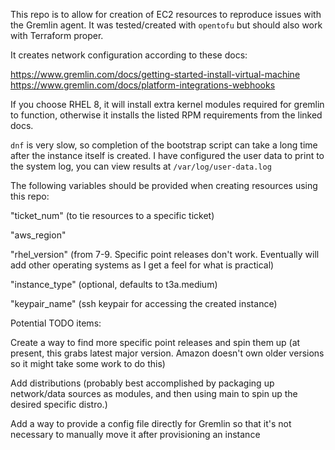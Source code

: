 This repo is to allow for creation of EC2 resources to reproduce issues with the Gremlin agent.
It was tested/created with `opentofu` but should also work with Terraform proper.

It creates network configuration according to these docs:

https://www.gremlin.com/docs/getting-started-install-virtual-machine
https://www.gremlin.com/docs/platform-integrations-webhooks

If you choose RHEL 8, it will install extra kernel modules required for gremlin to function, otherwise it installs the listed RPM requirements from the linked docs.

`dnf` is very slow, so completion of the bootstrap script can take a long time after the instance itself is created.
I have configured the user data to print to the system log, you can view results at `/var/log/user-data.log`

The following variables should be provided when creating resources using this repo:

"ticket_num" (to tie resources to a specific ticket)

"aws_region" 

"rhel_version" (from 7-9. Specific point releases don't work. Eventually will add other operating systems as I get a feel for what is practical)

"instance_type" (optional, defaults to t3a.medium)

"keypair_name" (ssh keypair for accessing the created instance)

Potential TODO items:

Create a way to find more specific point releases and spin them up (at present, this grabs latest major version. Amazon doesn't own older versions so it might take some work to do this)

Add distributions (probably best accomplished by packaging up network/data sources as modules, and then using main to spin up the desired specific distro.)

Add a way to provide a config file directly for Gremlin so that it's not necessary to manually move it after provisioning an instance
